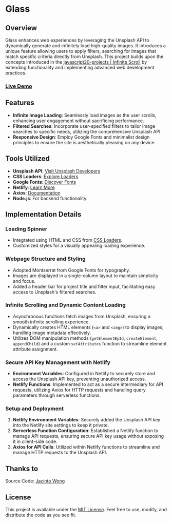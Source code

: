 # Glass

## Overview
Glass enhances web experiences by leveraging the Unsplash API to dynamically generate and infinitely load high-quality images. It introduces a unique feature allowing users to apply filters, searching for images that match specific criteria directly from Unsplash. This project builds upon the concepts introduced in the [javascript20-projects | Infinite Scroll](https://github.com/JacintoDesign/infinite-scroll) by extending functionality and implementing advanced web development practices.

### [Live Demo](https://hz-glass.netlify.app/)

## Features
- **Infinite Image Loading**: Seamlessly load images as the user scrolls, enhancing user engagement without sacrificing performance.
- **Filtered Searches**: Incorporate user-specified filters to tailor image searches to specific needs, utilizing the comprehensive Unsplash API.
- **Responsive Design**: Employ Google Fonts and minimalist design principles to ensure the site is aesthetically pleasing on any device.

## Tools Utilized
- **Unsplash API**: [Visit Unsplash Developers](https://unsplash.com/developers)
- **CSS Loaders**: [Explore Loaders](https://cssloaders.github.io/)
- **Google Fonts**: [Discover Fonts](https://fonts.google.com/)
- **Netlify**: [Learn More](https://www.netlify.com/)
- **Axios**: [Documentation](https://axios-http.com/)
- **Node.js**: For backend functionality.

## Implementation Details

### Loading Spinner
- Integrated using HTML and CSS from [CSS Loaders](https://cssloaders.github.io/).
- Customized styles for a visually appealing loading experience.

### Webpage Structure and Styling
- Adopted Montserrat from Google Fonts for typography.
- Images are displayed in a single-column layout to maintain simplicity and focus.
- Added a header bar for project title and filter input, facilitating easy access to Unsplash's filtered searches.

### Infinite Scrolling and Dynamic Content Loading
- Asynchronous functions fetch images from Unsplash, ensuring a smooth infinite scrolling experience.
- Dynamically creates HTML elements (`<a>` and `<img>`) to display images, handling image metadata effectively.
- Utilizes DOM manipulation methods (`getElementById`, `createElement`, `appendChild`) and a custom `setAttributes` function to streamline element attribute assignment.

### Secure API Key Management with Netlify
- **Environment Variables**: Configured in Netlify to securely store and access the Unsplash API key, preventing unauthorized access.
- **Netlify Functions**: Implemented to act as a secure intermediary for API requests, utilizing Axios for HTTP requests and handling query parameters through serverless functions.

### Setup and Deployment
1. **Netlify Environment Variables**: Securely added the Unsplash API key into the Netlify site settings to keep it private.
2. **Serverless Function Configuration**: Established a Netlify function to manage API requests, ensuring secure API key usage without exposing it in client-side code.
3. **Axios for API Calls**: Utilized within Netlify functions to streamline and manage HTTP requests to the Unsplash API.

## Thanks to
Source Code: [Jacinto Wong](https://github.com/JacintoDesign/infinite-scroll)

## License
This project is available under the [MIT License](LICENSE.md). Feel free to use, modify, and distribute the code as you see fit.
